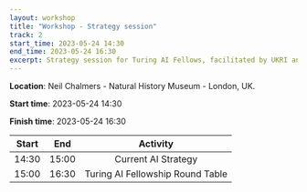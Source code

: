 ```yaml
---
layout: workshop
title: "Workshop - Strategy session"
track: 2
start_time: 2023-05-24 14:30
end_time: 2023-05-24 16:30
excerpt: Strategy session for Turing AI Fellows, facilitated by UKRI and The Alan Turing Institute.
---
```


**Location**: Neil Chalmers - Natural History Museum - London, UK.

**Start time**: 2023-05-24 14:30

**Finish time**: 2023-05-24 16:30

| Start     | End      | Activity                          |
|   :----:  |   :----: |   :----:                          |
| 14:30     | 15:00    | Current AI Strategy               |
| 15:00     | 16:30    | Turing AI Fellowship Round Table  |
